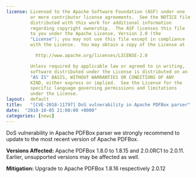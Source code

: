 ```yaml
---
license: Licensed to the Apache Software Foundation (ASF) under one
         or more contributor license agreements.  See the NOTICE file
         distributed with this work for additional information
         regarding copyright ownership.  The ASF licenses this file
         to you under the Apache License, Version 2.0 (the
         "License"); you may not use this file except in compliance
         with the License.  You may obtain a copy of the License at

           http://www.apache.org/licenses/LICENSE-2.0

         Unless required by applicable law or agreed to in writing,
         software distributed under the License is distributed on an
         "AS IS" BASIS, WITHOUT WARRANTIES OR CONDITIONS OF ANY
         KIND, either express or implied.  See the License for the
         specific language governing permissions and limitations
         under the License.
layout:  default
title:   "[CVE-2018-11797] DoS vulnerability in Apache PDFBox parser"
date:  "2018-10-05 21:00:00 +0000"
categories: [news]
---
```


DoS vulnerability in Apache PDFBox parser we strongly recommend to update to the most recent version of Apache PDFBox.

**Versions Affected:**
Apache PDFBox 1.8.0 to 1.8.15 and 2.0.0RC1 to 2.0.11. Earlier, unsupported versions may be affected as well.

**Mitigation:**
Upgrade to Apache PDFBox 1.8.16 respectively 2.0.12
